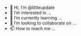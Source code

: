 - 👋 Hi, I’m @littleupdate
- 👀 I’m interested in ...
- 🌱 I’m currently learning ...
- 💞️ I’m looking to collaborate on ...
- 📫 How to reach me ...

